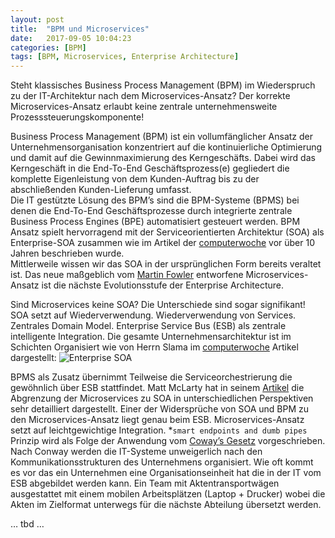 ```yaml
---
layout: post
title:  "BPM und Microservices"
date:   2017-09-05 10:04:23
categories: [BPM]
tags: [BPM, Microservices, Enterprise Architecture]
---
```

Steht klassisches Business Process Management (BPM) im Wiederspruch zu der IT-Architektur nach dem Microservices-Ansatz? Der korrekte Microservices-Ansatz erlaubt keine zentrale unternehmensweite Prozesssteuerungskomponente!  

Business Process Management (BPM) ist ein vollumfänglicher Ansatz der Unternehmensorganisation konzentriert auf die kontinuierliche Optimierung und damit auf die Gewinnmaximierung des Kerngeschäfts. Dabei wird das Kerngeschäft in die End-To-End Geschäftsprozess(e) gegliedert die komplette Eigenleistung von dem Kunden-Auftrag bis zu der abschließenden Kunden-Lieferung umfasst.  
Die IT gestützte Lösung des BPM’s sind die BPM-Systeme (BPMS) bei denen die End-To-End Geschäftsprozesse durch integrierte zentrale Business Process Engines (BPE) automatisiert gesteuert werden. BPM Ansatz spielt hervorragend mit der Serviceorientierten Architektur (SOA) als Enterprise-SOA zusammen wie im Artikel der [computerwoche] vor über 10 Jahren beschrieben wurde.  
Mittlerweile wissen wir das SOA in der ursprünglichen Form bereits veraltet ist. Das neue maßgeblich vom [Martin Fowler][martinfowler] entworfene Microservices-Ansatz ist die nächste Evolutionsstufe der Enterprise Architecture.  

Sind Microservices keine SOA? Die Unterschiede sind sogar signifikant!
SOA setzt auf Wiederverwendung. Wiederverwendung von Services. Zentrales Domain Model. Enterprise Service Bus (ESB) als zentrale intelligente Integration. Die gesamte Unternehmensarchitektur ist im Schichten Organisiert wie von Herrn Slama im [computerwoche] Artikel dargestellt:
![Enterprise SOA][soa]

BPMS als Zusatz übernimmt Teilweise die Serviceorchestrierung die gewöhnlich über ESB stattfindet.
Matt McLarty hat in seinem [Artikel][mattmclarty] die Abgrenzung der Microservices zu SOA in unterschiedlichen Perspektiven sehr detailliert dargestellt.
Einer der Widersprüche von SOA und BPM zu den Microservices-Ansatz liegt genau beim ESB. Microservices-Ansatz setzt auf leichtgewichtige Integration.
*`smart endpoints and dumb pipes` Prinzip wird als Folge der Anwendung vom [Coway’s Gesetz][conway] vorgeschrieben. 
Nach Conway werden die IT-Systeme unweigerlich nach den Kommunikationsstrukturen des Unternehmens organisiert. Wie oft kommt es vor das ein Unternehmen eine Organisationseinheit hat die in der IT vom ESB abgebildet werden kann. Ein Team mit Aktentransportwägen ausgestattet mit einem mobilen Arbeitsplätzen (Laptop + Drucker) wobei die Akten im Zielformat unterwegs für die nächste Abteilung übersetzt werden.  


… tbd …

[computerwoche]:     https://www.computerwoche.de/a/soa-und-bpm-wachsen-zusammen,1219234 
[soa]:               https://images.computerwoche.de/images/computerwoche/bdb/918472/890x.jpg
[martinfowler]:      https://martinfowler.com/
[mattmclarty]:       https://www.infoworld.com/article/3080611/application-development/learning-from-soa-5-lessons-for-the-microservices-era.html
[conway]:            https://de.wikipedia.org/wiki/Gesetz_von_Conway
[scs]:               http://scs-architecture.org/